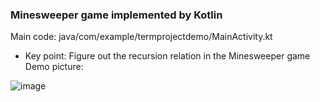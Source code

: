 ### Minesweeper game implemented by Kotlin
Main code: java/com/example/termprojectdemo/MainActivity.kt
- Key point: Figure out the recursion relation in the Minesweeper game
Demo picture:

![image](https://user-images.githubusercontent.com/76675338/120271540-1a9da780-c2de-11eb-9d2f-8d411c08ea61.png)
